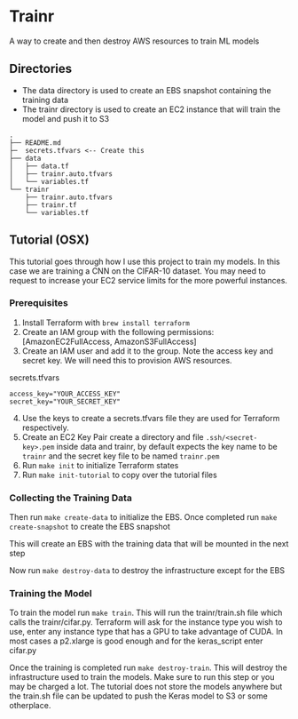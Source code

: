 # Trainr
A way to create and then destroy AWS resources to train ML models

## Directories
- The data directory is used to create an EBS snapshot containing the training data
- The trainr directory is used to create an EC2 instance that will train the model and push it to S3
```
.
├── README.md
├─  secrets.tfvars <-- Create this
├── data
│   ├── data.tf
│   ├── trainr.auto.tfvars
│   └── variables.tf
└── trainr
    ├── trainr.auto.tfvars
    ├── trainr.tf
    └── variables.tf
```

## Tutorial (OSX)
This tutorial goes through how I use this project to train my models. In this case we are training a CNN on the CIFAR-10 dataset.
You may need to request to increase your EC2 service limits for the more powerful instances.

### Prerequisites
1. Install Terraform with `brew install terraform`
2. Create an IAM group with the following permissions: [AmazonEC2FullAccess, AmazonS3FullAccess]
3. Create an IAM user and add it to the group. Note the access key and secret key. We will need this to provision AWS resources.

secrets.tfvars
```
access_key="YOUR_ACCESS_KEY"
secret_key="YOUR_SECRET_KEY"
```

4. Use the keys to create a secrets.tfvars file they are used for Terraform respectively.
5. Create an EC2 Key Pair create a directory and file `.ssh/<secret-key>.pem` inside data and trainr, by default expects the key name to be `trainr` and the secret key file to be named `trainr.pem`
6. Run `make init` to initialize Terraform states
7. Run `make init-tutorial` to copy over the tutorial files

### Collecting the Training Data
Then run `make create-data` to initialize the EBS. Once completed run `make create-snapshot` to create the EBS snapshot

This will create an EBS with the training data that will be mounted in the next step

Now run `make destroy-data` to destroy the infrastructure except for the EBS

### Training the Model
To train the model run `make train`. This will run the trainr/train.sh file
which calls the trainr/cifar.py. Terraform will ask for the instance type you wish
to use, enter any instance type that has a GPU to take advantage of CUDA. In most cases a p2.xlarge is good enough and for the keras\_script enter cifar.py

Once the training is completed run `make destroy-train`. This will destroy the infrastructure used to train the models. Make sure to run this step or you may be charged a lot.
The tutorial does not store the models anywhere but the train.sh file can be updated to push the Keras model to S3 or some otherplace.
